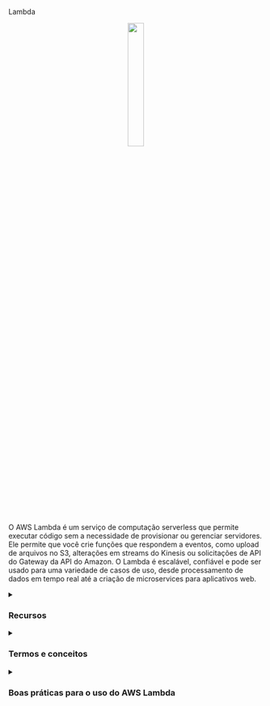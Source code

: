 Lambda
<div align="center">
  <img src="https://spiraldatagroup.com.au/wp-content/uploads/2019/04/aws-lambda-logo-png-transparent.png" width="25%">
</div>

O AWS Lambda é um serviço de computação serverless que permite executar código sem a necessidade de provisionar ou gerenciar servidores. Ele permite que você crie funções que respondem a eventos, como upload de arquivos no S3, alterações em streams do Kinesis ou solicitações de API do Gateway da API do Amazon. O Lambda é escalável, confiável e pode ser usado para uma variedade de casos de uso, desde processamento de dados em tempo real até a criação de microservices para aplicativos web.
<details><summary> <h3>Recursos</h3></summary>
<ul>
    <li><b>Serverless:</b> O AWS Lambda é um serviço serverless, o que significa que você só paga pelo tempo em que o código é executado e não precisa se preocupar em provisionar ou gerenciar servidores.</li>
    <li><b>Integração com outros serviços AWS:</b> O AWS Lambda pode ser facilmente integrado com outros serviços AWS, como S3, DynamoDB, Kinesis e API Gateway.</li>
    <li><b>Escalabilidade:</b> O AWS Lambda é altamente escalável e pode ser usado para lidar com cargas de trabalho de qualquer tamanho.</li>
    <li><b>Tempo de execução personalizável:</b> O AWS Lambda suporta vários tempos de execução, incluindo Node.js, Python, Java, Go, C# e Ruby.</li>
    <li><b>Alta disponibilidade:</b> O AWS Lambda é projetado para garantir alta disponibilidade, com várias zonas de disponibilidade e recursos de failover automático.</li>
</ul> 
</details>
<details><summary> <h3>Termos e conceitos</h3></summary>
<ul>
<li><b>Funções:</b> Uma função do AWS Lambda é uma unidade de código que é executada em resposta a eventos.</li>
<li><b>Eventos:</b> Um evento é uma ação que ocorre em um serviço AWS, como upload de arquivo no S3 ou uma solicitação de API do Gateway da API do Amazon, que pode acionar a execução de uma função Lambda.</li>
<li><b>Tempo de execução:</b> O tempo de execução é o ambiente em que o código da função Lambda é executado.</li>
<li><b>Camadas:</b> As camadas permitem que você inclua bibliotecas, frameworks e outros arquivos de dependência na sua função Lambda, mantendo a separação dos seus códigos de negócios.</li>
<li><b>Política de execução:</b> A política de execução controla as permissões que uma função do Lambda tem para acessar outros recursos da AWS.</li>
<li><b>Alias:</b> Um alias é um ponteiro para uma versão específica de uma função do Lambda.</li>
</ul>
</details>

<details><summary><h3>Boas práticas para o uso do AWS Lambda</h3></summary>

Algumas boas práticas para o uso do AWS Lambda incluem:
<ul>
  <li>Projetar funções Lambda para serem pequenas e executar tarefas específicas</li>
  <li>Limitar o tempo de execução das funções para evitar a execução desnecessária ou a falha devido a limites de tempo</li>
  <li>Usar variáveis de ambiente para armazenar informações sensíveis, como chaves de API e senhas</li>
  <li>Gerenciar e monitorar o registro de logs das funções para solução de problemas e depuração</li>
  <li>Usar as opções de versionamento e controle de acesso para rastrear e gerenciar alterações nas funções Lambda</li>
  <li>Configurar as políticas de controle de acesso para limitar o acesso às funções Lambda e aos recursos usados por elas</li>
  <li>Usar os recursos de monitoramento, como CloudWatch Metrics e CloudWatch Logs, para monitorar e analisar o desempenho e a eficiência da função Lambda</li>
  <li>Testar e validar as funções Lambda antes de implantá-las em produção</li>
</ul>
</details>
